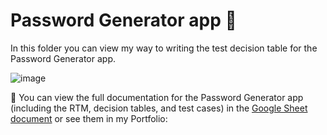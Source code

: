<h1>Password Generator app 🔑 </h1>
<p>In this folder you can view my way to writing the test decision table for the Password Generator app.</p>

![image](https://github.com/user-attachments/assets/54a313af-5bb5-4a11-9aaa-72e741e08da0)

<p>📌 You can view the full documentation for the Password Generator app (including the RTM, decision tables, and test cases) in the <a href="https://docs.google.com/spreadsheets/d/14wrOtobCjEQ4kUCQu8RVqCMnCTJ_mjttw-LwvZOjMxg/edit?usp=sharing" target="_blank" >Google Sheet document</a>
or see them in my Portfolio: <a href="https://github.com/nshubina/Portfolio/tree/fbbe0b18c0d1f2b1ca1c54d6bdabcf4ef9c44967/RTM>RTMatrix</a>, Table decision</p>
